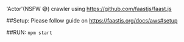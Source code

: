 'Actor'(NSFW :sweat_smile:) crawler using https://github.com/faastjs/faast.js


##Setup:
Please follow guide on https://faastjs.org/docs/aws#setup

##RUN:
```npm start```
